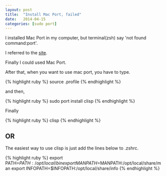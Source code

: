 ```yaml
---
layout: post
title:  "Install Mac Port, failed"
date:   2014-04-15
categories: [sudo port]
---
```


I installed Mac Port in my computer, but terminal(zsh) say 'not found command:port'.

I referred to the [site](http://stackoverflow.com/questions/9694395/sudo-port-command-not-found).

Finally I could used Mac Port.

After that, when you want to use mac port, you have to type.

{% highlight ruby %}
 source .profile
{% endhighlight %}

and then,

{% highlight ruby %}
 sudo port install clisp
{% endhighlight %}

Finally

{% highlight ruby %}
 clisp
{% endhighlight %}


## OR

The easiest way to use clisp is just add the lines below to .zshrc.

{% highlight ruby %}
export PATH=$PATH:/opt/local/bin
export MANPATH=$MANPATH:/opt/local/share/man
export INFOPATH=$INFOPATH:/opt/local/share/info
{% endhighlight %}